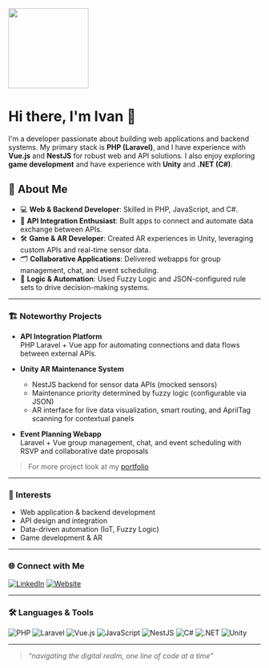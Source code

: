<img src="https://ivanbark.nl/Public/Images/logo.png" style="height:10rem;width:auto;">

# Hi there, I'm Ivan 👋

I'm a developer passionate about building web applications and backend systems. My primary stack is **PHP (Laravel)**, and I have experience with **Vue.js** and **NestJS** for robust web and API solutions. I also enjoy exploring **game development** and have experience with **Unity** and **.NET (C#)**.

## 🚀 About Me

- 💻 **Web & Backend Developer**: Skilled in PHP, JavaScript, and C#.
- 🔌 **API Integration Enthusiast**: Built apps to connect and automate data exchange between APIs.
- 🛠️ **Game & AR Developer**: Created AR experiences in Unity, leveraging custom APIs and real-time sensor data.
- 🗂️ **Collaborative Applications**: Delivered webapps for group management, chat, and event scheduling.
- 🧩 **Logic & Automation**: Used Fuzzy Logic and JSON-configured rule sets to drive decision-making systems.

---

### 🏗️ Noteworthy Projects

- **API Integration Platform**  
  PHP Laravel + Vue app for automating connections and data flows between external APIs.

- **Unity AR Maintenance System**  
  - NestJS backend for sensor data APIs (mocked sensors)
  - Maintenance priority determined by fuzzy logic (configurable via JSON)
  - AR interface for live data visualization, smart routing, and AprilTag scanning for contextual panels

- **Event Planning Webapp**  
  Laravel + Vue group management, chat, and event scheduling with RSVP and collaborative date proposals

> For more project look at my [portfolio](https://ivanbark.nl)

---

### 🔭 Interests

- Web application & backend development
- API design and integration
- Data-driven automation (IoT, Fuzzy Logic)
- Game development & AR

---

### 🌐 Connect with Me

[![LinkedIn](https://img.shields.io/badge/LinkedIn-blue?style=flat-square&logo=linkedin&logoColor=white)](https://www.linkedin.com/in/ivan-bark/)
[![Website](https://img.shields.io/badge/Website-ivanbark.nl-0078d4?style=flat-square&logo=internet-explorer&logoColor=white)](https://ivanbark.nl/)

---

### 🛠️ Languages & Tools
  
![PHP](https://img.shields.io/badge/-PHP-777BB4?style=flat-square&logo=php&logoColor=white)
![Laravel](https://img.shields.io/badge/-Laravel-F55247?style=flat-square&logo=laravel&logoColor=white)
![Vue.js](https://img.shields.io/badge/-Vue.js-4FC08D?style=flat-square&logo=vue.js&logoColor=white)
![JavaScript](https://img.shields.io/badge/-JavaScript-F7DF1E?style=flat-square&logo=javascript&logoColor=black)
![NestJS](https://img.shields.io/badge/-NestJS-E0234E?style=flat-square&logo=nestjs&logoColor=white)
![C#](https://img.shields.io/badge/-C%23-239120?style=flat-square&logo=c-sharp&logoColor=white)
![.NET](https://img.shields.io/badge/-.NET-512BD4?style=flat-square&logo=dotnet&logoColor=white)
![Unity](https://img.shields.io/badge/-Unity-000000?style=flat-square&logo=unity&logoColor=white)

---

> *“navigating the digital realm, one line of code at a time”*
